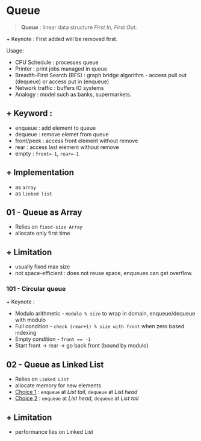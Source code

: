 # Queue
> **Queue** : linear data structure _First In, First Out_.

\+ Keynote : First added will be removed first.

Usage:
- CPU Schedule : processes queue
- Printer : print jobs managed in queue
- Breadth-First Search (BFS) : graph bridge algorithm - access pull out (dequeue) or access put in (enqueue)
- Network traffic : buffers IO systems
- Analogy : model such as banks, supermarkets.

\+ Keyword :
---
- enqueue : add element to queue
- dequeue : remove elemet from queue
- front/peek :  access front element without remove
- rear : access last element without remove
- empty : `front=-1`, `rear=-1`

\+ Implementation
---
- as `array`
- as `linked list`

## 01 - Queue as Array
- Relies on `fixed-size Array`
- allocate only first time

\+ Limitation
---
- usually fixed max size
- not space-efficient : does not reuse space, enqueues can get overflow.

### 101 - Circular queue
\+ Keynote : 
- Modulo arithmetic - `modulo % size` to wrap in domain, enqueue/dequeue with modulo
- Full condition - `check (rear+1) % size with front` when zero based indexing
- Empty condition - `front == -1`
- Start front -> rear -> go back front (bound by modulo)

## 02 - Queue as Linked List
- Relies on `Linked List`
- allocate memory for new elements
- <u>Choice 1</u> : `enqueue` at *List tail*, `dequeue` at *List head*
- <u>Choice 2</u> : `enqueue` at *List head*, `dequeue` at *List tail*

\+ Limitation
---
- performance lies on Linked List